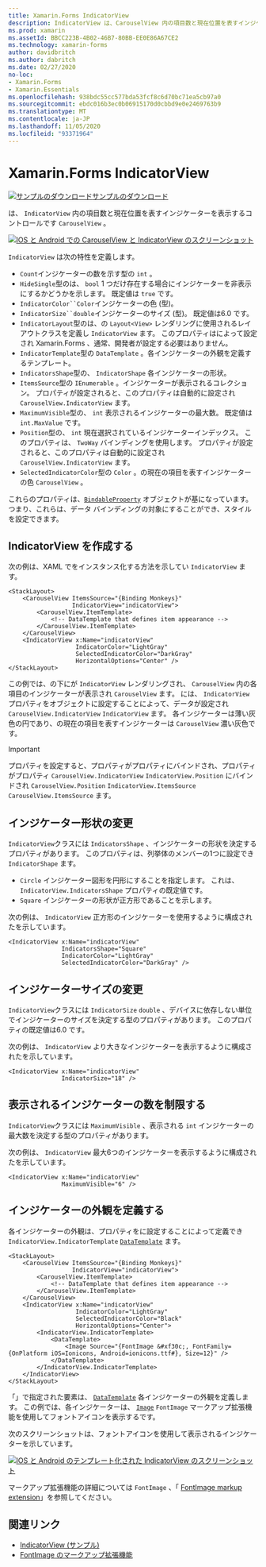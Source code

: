 ```yaml
---
title: Xamarin.Forms IndicatorView
description: IndicatorView は、CarouselView 内の項目数と現在位置を表すインジケーターを表示するコントロールです。
ms.prod: xamarin
ms.assetId: BBCC223B-4B02-46B7-80BB-EE0E86A67CE2
ms.technology: xamarin-forms
author: davidbritch
ms.author: dabritch
ms.date: 02/27/2020
no-loc:
- Xamarin.Forms
- Xamarin.Essentials
ms.openlocfilehash: 938bdc55cc577bda53fcf8c6d70bc71ea5cb97a0
ms.sourcegitcommit: ebdc016b3ec0b06915170d0cbbd9e0e2469763b9
ms.translationtype: MT
ms.contentlocale: ja-JP
ms.lasthandoff: 11/05/2020
ms.locfileid: "93371964"
---
```

# <a name="xamarinforms-indicatorview"></a>Xamarin.Forms IndicatorView

[![サンプルのダウンロード](~/media/shared/download.png)サンプルのダウンロード](/samples/xamarin/xamarin-forms-samples/userinterface-indicatorviewdemos/)

は、 `IndicatorView` 内の項目数と現在位置を表すインジケーターを表示するコントロールです `CarouselView` 。

[![IOS と Android での CarouselView と IndicatorView のスクリーンショット](indicatorview-images/circles.png "IndicatorView の円")](indicatorview-images/circles-large.png#lightbox "IndicatorView の円")

`IndicatorView` は次の特性を定義します。

- `Count`インジケーターの数を示す型の `int` 。
- `HideSingle`型のは、 `bool` 1 つだけ存在する場合にインジケーターを非表示にするかどうかを示します。 既定値は `true` です。
- `IndicatorColor``Color`インジケーターの色 (型)。
- `IndicatorSize``double`インジケーターのサイズ (型)。 既定値は6.0 です。
- `IndicatorLayout`型のは、の `Layout<View>` レンダリングに使用されるレイアウトクラスを定義し `IndicatorView` ます。 このプロパティはによって設定され Xamarin.Forms 、通常、開発者が設定する必要はありません。
- `IndicatorTemplate`型の `DataTemplate` 。各インジケーターの外観を定義するテンプレート。
- `IndicatorsShape`型の、 `IndicatorShape` 各インジケーターの形状。
- `ItemsSource`型の `IEnumerable` 。インジケーターが表示されるコレクション。 プロパティが設定されると、このプロパティは自動的に設定され `CarouselView.IndicatorView` ます。
- `MaximumVisible`型の、 `int` 表示されるインジケーターの最大数。 既定値は `int.MaxValue` です。
- `Position`型の、 `int` 現在選択されているインジケーターインデックス。 このプロパティは、 `TwoWay` バインディングを使用します。 プロパティが設定されると、このプロパティは自動的に設定され `CarouselView.IndicatorView` ます。
- `SelectedIndicatorColor`型の `Color` 。の現在の項目を表すインジケーターの色 `CarouselView` 。

これらのプロパティは、[`BindableProperty`](xref:Xamarin.Forms.BindableProperty) オブジェクトが基になっています。つまり、これらは、データ バインディングの対象にすることができ、スタイルを設定できます。

## <a name="create-an-indicatorview"></a>IndicatorView を作成する

次の例は、XAML でをインスタンス化する方法を示してい `IndicatorView` ます。

```xaml
<StackLayout>
    <CarouselView ItemsSource="{Binding Monkeys}"
                  IndicatorView="indicatorView">
        <CarouselView.ItemTemplate>
            <!-- DataTemplate that defines item appearance -->
        </CarouselView.ItemTemplate>
    </CarouselView>
    <IndicatorView x:Name="indicatorView"
                   IndicatorColor="LightGray"
                   SelectedIndicatorColor="DarkGray"
                   HorizontalOptions="Center" />
</StackLayout>
```

この例では、の下にが `IndicatorView` レンダリングされ、 `CarouselView` 内の各項目のインジケーターが表示され `CarouselView` ます。 には、 `IndicatorView` プロパティをオブジェクトに設定することによって、データが設定され `CarouselView.IndicatorView` `IndicatorView` ます。 各インジケーターは薄い灰色の円であり、の現在の項目を表すインジケーターは `CarouselView` 濃い灰色です。

> [!IMPORTANT]
> プロパティを設定すると、プロパティがプロパティにバインドされ、プロパティがプロパティ `CarouselView.IndicatorView` `IndicatorView.Position` にバインドされ `CarouselView.Position` `IndicatorView.ItemsSource` `CarouselView.ItemsSource` ます。

## <a name="change-indicator-shape"></a>インジケーター形状の変更

`IndicatorView`クラスには `IndicatorsShape` 、インジケーターの形状を決定するプロパティがあります。 このプロパティは、列挙体のメンバーの1つに設定でき `IndicatorShape` ます。

- `Circle` インジケーター図形を円形にすることを指定します。 これは、`IndicatorView.IndicatorsShape` プロパティの既定値です。
- `Square` インジケーターの形状が正方形であることを示します。

次の例は、 `IndicatorView` 正方形のインジケーターを使用するように構成されたを示しています。

```xaml
<IndicatorView x:Name="indicatorView"
               IndicatorsShape="Square"
               IndicatorColor="LightGray"
               SelectedIndicatorColor="DarkGray" />
```

## <a name="change-indicator-size"></a>インジケーターサイズの変更

`IndicatorView`クラスには `IndicatorSize` `double` 、デバイスに依存しない単位でインジケーターのサイズを決定する型のプロパティがあります。 このプロパティの既定値は6.0 です。

次の例は、 `IndicatorView` より大きなインジケーターを表示するように構成されたを示しています。

```xaml
<IndicatorView x:Name="indicatorView"
               IndicatorSize="18" />
```

## <a name="limit-the-number-of-indicators-displayed"></a>表示されるインジケーターの数を制限する

`IndicatorView`クラスには `MaximumVisible` 、表示される `int` インジケーターの最大数を決定する型のプロパティがあります。

次の例は、 `IndicatorView` 最大6つのインジケーターを表示するように構成されたを示しています。

```xaml
<IndicatorView x:Name="indicatorView"
               MaximumVisible="6" />
```

## <a name="define-indicator-appearance"></a>インジケーターの外観を定義する

各インジケーターの外観は、プロパティをに設定することによって定義でき `IndicatorView.IndicatorTemplate` [`DataTemplate`](xref:Xamarin.Forms.DataTemplate) ます。

```xaml
<StackLayout>
    <CarouselView ItemsSource="{Binding Monkeys}"
                  IndicatorView="indicatorView">
        <CarouselView.ItemTemplate>
            <!-- DataTemplate that defines item appearance -->
        </CarouselView.ItemTemplate>
    </CarouselView>
    <IndicatorView x:Name="indicatorView"
                   IndicatorColor="LightGray"
                   SelectedIndicatorColor="Black"
                   HorizontalOptions="Center">
        <IndicatorView.IndicatorTemplate>
            <DataTemplate>
                <Image Source="{FontImage &#xf30c;, FontFamily={OnPlatform iOS=Ionicons, Android=ionicons.ttf#}, Size=12}" />
            </DataTemplate>
        </IndicatorView.IndicatorTemplate>
    </IndicatorView>
</StackLayout>
```

「」で指定された要素は、 [`DataTemplate`](xref:Xamarin.Forms.DataTemplate) 各インジケーターの外観を定義します。 この例では、各インジケーターは、 [`Image`](xref:Xamarin.Forms.Image) `FontImage` マークアップ拡張機能を使用してフォントアイコンを表示するです。

次のスクリーンショットは、フォントアイコンを使用して表示されるインジケーターを示しています。

[![IOS と Android のテンプレート化された IndicatorView のスクリーンショット](indicatorview-images/templated.png "テンプレート化 IndicatorView")](indicatorview-images/templated-large.png#lightbox "テンプレート化 IndicatorView")

マークアップ拡張機能の詳細については `FontImage` 、「 [FontImage markup extension](~/xamarin-forms/xaml/markup-extensions/consuming.md#fontimage-markup-extension)」を参照してください。

## <a name="related-links"></a>関連リンク

- [IndicatorView (サンプル)](/samples/xamarin/xamarin-forms-samples/userinterface-indicatorviewdemos/)
- [FontImage のマークアップ拡張機能](~/xamarin-forms/xaml/markup-extensions/consuming.md#fontimage-markup-extension)